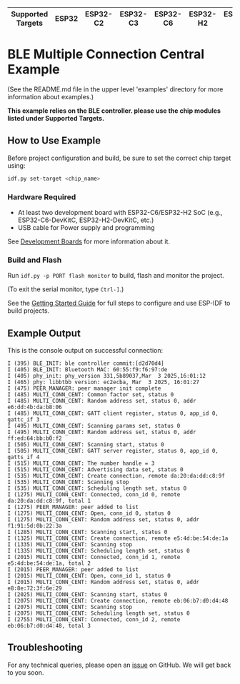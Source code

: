 | Supported Targets | ESP32 | ESP32-C2 | ESP32-C3 | ESP32-C6 | ESP32-H2 | ESP32-S3 |
| ----------------- | ----- | -------- | -------- | -------- | -------- | -------- |

# BLE Multiple Connection Central Example

(See the README.md file in the upper level 'examples' directory for more information about examples.)

**This example relies on the BLE controller. please use the chip modules listed under Supported Targets.**

## How to Use Example

Before project configuration and build, be sure to set the correct chip target using:

```bash
idf.py set-target <chip_name>
```

### Hardware Required

* At least two development board with ESP32-C6/ESP32-H2 SoC (e.g., ESP32-C6-DevKitC, ESP32-H2-DevKitC, etc.)
* USB cable for Power supply and programming

See [Development Boards](https://www.espressif.com/en/products/devkits) for more information about it.

### Build and Flash

Run `idf.py -p PORT flash monitor` to build, flash and monitor the project.

(To exit the serial monitor, type ``Ctrl-]``.)

See the [Getting Started Guide](https://idf.espressif.com/) for full steps to configure and use ESP-IDF to build projects.

## Example Output

This is the console output on successful connection:

```
I (395) BLE_INIT: ble controller commit:[d2d70d4]
I (405) BLE_INIT: Bluetooth MAC: 60:55:f9:f6:97:de
I (405) phy_init: phy_version 331,5b89037,Mar  3 2025,16:01:12
I (465) phy: libbtbb version: ec2ecba, Mar  3 2025, 16:01:27
I (475) PEER_MANAGER: peer manager init complete
I (485) MULTI_CONN_CENT: Common factor set, status 0
I (485) MULTI_CONN_CENT: Random address set, status 0, addr e6:dd:4b:da:b8:06
I (485) MULTI_CONN_CENT: GATT client register, status 0, app_id 0, gattc_if 3
I (495) MULTI_CONN_CENT: Scanning params set, status 0
I (495) MULTI_CONN_CENT: Random address set, status 0, addr ff:ed:64:bb:b0:f2
I (505) MULTI_CONN_CENT: Scanning start, status 0
I (505) MULTI_CONN_CENT: GATT server register, status 0, app_id 0, gatts_if 4
I (515) MULTI_CONN_CENT: The number handle = 3
I (515) MULTI_CONN_CENT: Advertising data set, status 0
I (535) MULTI_CONN_CENT: Create connection, remote da:20:da:dd:c8:9f
I (535) MULTI_CONN_CENT: Scanning stop
I (535) MULTI_CONN_CENT: Scheduling length set, status 0
I (1275) MULTI_CONN_CENT: Connected, conn_id 0, remote da:20:da:dd:c8:9f, total 1
I (1275) PEER_MANAGER: peer added to list
I (1275) MULTI_CONN_CENT: Open, conn_id 0, status 0
I (1275) MULTI_CONN_CENT: Random address set, status 0, addr f1:91:5d:0b:22:3a
I (1285) MULTI_CONN_CENT: Scanning start, status 0
I (1325) MULTI_CONN_CENT: Create connection, remote e5:4d:be:54:de:1a
I (1335) MULTI_CONN_CENT: Scanning stop
I (1335) MULTI_CONN_CENT: Scheduling length set, status 0
I (2015) MULTI_CONN_CENT: Connected, conn_id 1, remote e5:4d:be:54:de:1a, total 2
I (2015) PEER_MANAGER: peer added to list
I (2015) MULTI_CONN_CENT: Open, conn_id 1, status 0
I (2015) MULTI_CONN_CENT: Random address set, status 0, addr e8:8e:72:3f:6e:29
I (2025) MULTI_CONN_CENT: Scanning start, status 0
I (2075) MULTI_CONN_CENT: Create connection, remote eb:06:b7:d0:d4:48
I (2075) MULTI_CONN_CENT: Scanning stop
I (2075) MULTI_CONN_CENT: Scheduling length set, status 0
I (2755) MULTI_CONN_CENT: Connected, conn_id 2, remote eb:06:b7:d0:d4:48, total 3
```

## Troubleshooting

For any technical queries, please open an [issue](https://github.com/espressif/esp-idf/issues) on GitHub. We will get back to you soon.
